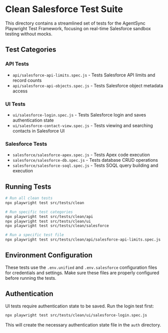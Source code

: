 # Clean Salesforce Test Suite

This directory contains a streamlined set of tests for the AgentSync Playwright Test Framework, focusing on real-time Salesforce sandbox testing without mocks.

## Test Categories

### API Tests
- `api/salesforce-api-limits.spec.js` - Tests Salesforce API limits and record counts
- `api/salesforce-api-objects.spec.js` - Tests Salesforce object metadata access

### UI Tests
- `ui/salesforce-login.spec.js` - Tests Salesforce login and saves authentication state
- `ui/salesforce-contact-view.spec.js` - Tests viewing and searching contacts in Salesforce UI

### Salesforce Tests
- `salesforce/salesforce-apex.spec.js` - Tests Apex code execution
- `salesforce/salesforce-db.spec.js` - Tests database CRUD operations
- `salesforce/salesforce-soql.spec.js` - Tests SOQL query building and execution

## Running Tests

```bash
# Run all clean tests
npx playwright test src/tests/clean

# Run specific test categories
npx playwright test src/tests/clean/api
npx playwright test src/tests/clean/ui
npx playwright test src/tests/clean/salesforce

# Run a specific test file
npx playwright test src/tests/clean/api/salesforce-api-limits.spec.js
```

## Environment Configuration

These tests use the `.env.unified` and `.env.salesforce` configuration files for credentials and settings. Make sure these files are properly configured before running the tests.

## Authentication

UI tests require authentication state to be saved. Run the login test first:

```bash
npx playwright test src/tests/clean/ui/salesforce-login.spec.js
```

This will create the necessary authentication state file in the `auth` directory.